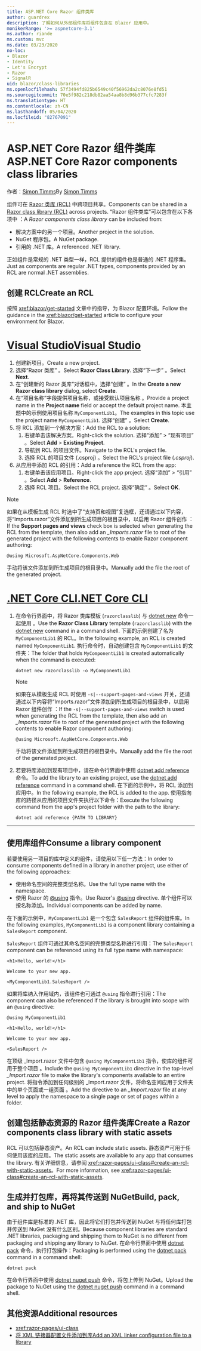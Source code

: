 ```yaml
---
title: ASP.NET Core Razor 组件类库
author: guardrex
description: 了解如何从外部组件库将组件包含在 Blazor 应用中。
monikerRange: '>= aspnetcore-3.1'
ms.author: riande
ms.custom: mvc
ms.date: 03/23/2020
no-loc:
- Blazor
- Identity
- Let's Encrypt
- Razor
- SignalR
uid: blazor/class-libraries
ms.openlocfilehash: 57f3494fd825b6549c40f56962da2c8076e8fd51
ms.sourcegitcommit: 70e5f982c218db82aa54aa8b8d96b377cfc7283f
ms.translationtype: HT
ms.contentlocale: zh-CN
ms.lasthandoff: 05/04/2020
ms.locfileid: "82767091"
---
```

# <a name="aspnet-core-razor-components-class-libraries"></a><span data-ttu-id="ef848-103">ASP.NET Core Razor 组件类库</span><span class="sxs-lookup"><span data-stu-id="ef848-103">ASP.NET Core Razor components class libraries</span></span>

<span data-ttu-id="ef848-104">作者：[Simon Timms](https://github.com/stimms)</span><span class="sxs-lookup"><span data-stu-id="ef848-104">By [Simon Timms](https://github.com/stimms)</span></span>

<span data-ttu-id="ef848-105">组件可在 [Razor 类库 (RCL)](xref:razor-pages/ui-class) 中跨项目共享。</span><span class="sxs-lookup"><span data-stu-id="ef848-105">Components can be shared in a [Razor class library (RCL)](xref:razor-pages/ui-class) across projects.</span></span> <span data-ttu-id="ef848-106">“Razor 组件类库”可以包含在以下各项中  ：</span><span class="sxs-lookup"><span data-stu-id="ef848-106">A *Razor components class library* can be included from:</span></span>

* <span data-ttu-id="ef848-107">解决方案中的另一个项目。</span><span class="sxs-lookup"><span data-stu-id="ef848-107">Another project in the solution.</span></span>
* <span data-ttu-id="ef848-108">NuGet 程序包。</span><span class="sxs-lookup"><span data-stu-id="ef848-108">A NuGet package.</span></span>
* <span data-ttu-id="ef848-109">引用的 .NET 库。</span><span class="sxs-lookup"><span data-stu-id="ef848-109">A referenced .NET library.</span></span>

<span data-ttu-id="ef848-110">正如组件是常规的 .NET 类型一样，RCL 提供的组件也是普通的 .NET 程序集。</span><span class="sxs-lookup"><span data-stu-id="ef848-110">Just as components are regular .NET types, components provided by an RCL are normal .NET assemblies.</span></span>

## <a name="create-an-rcl"></a><span data-ttu-id="ef848-111">创建 RCL</span><span class="sxs-lookup"><span data-stu-id="ef848-111">Create an RCL</span></span>

<span data-ttu-id="ef848-112">按照 <xref:blazor/get-started> 文章中的指导，为 Blazor 配置环境。</span><span class="sxs-lookup"><span data-stu-id="ef848-112">Follow the guidance in the <xref:blazor/get-started> article to configure your environment for Blazor.</span></span>

# <a name="visual-studio"></a>[<span data-ttu-id="ef848-113">Visual Studio</span><span class="sxs-lookup"><span data-stu-id="ef848-113">Visual Studio</span></span>](#tab/visual-studio)

1. <span data-ttu-id="ef848-114">创建新项目。</span><span class="sxs-lookup"><span data-stu-id="ef848-114">Create a new project.</span></span>
1. <span data-ttu-id="ef848-115">选择“Razor 类库”  。</span><span class="sxs-lookup"><span data-stu-id="ef848-115">Select **Razor Class Library**.</span></span> <span data-ttu-id="ef848-116">选择“下一步”  。</span><span class="sxs-lookup"><span data-stu-id="ef848-116">Select **Next**.</span></span>
1. <span data-ttu-id="ef848-117">在“创建新的 Razor 类库”对话框中，选择“创建”   。</span><span class="sxs-lookup"><span data-stu-id="ef848-117">In the **Create a new Razor class library** dialog, select **Create**.</span></span>
1. <span data-ttu-id="ef848-118">在“项目名称”字段提供项目名称，或接受默认项目名称  。</span><span class="sxs-lookup"><span data-stu-id="ef848-118">Provide a project name in the **Project name** field or accept the default project name.</span></span> <span data-ttu-id="ef848-119">本主题中的示例使用项目名称 `MyComponentLib1`。</span><span class="sxs-lookup"><span data-stu-id="ef848-119">The examples in this topic use the project name `MyComponentLib1`.</span></span> <span data-ttu-id="ef848-120">选择“创建”  。</span><span class="sxs-lookup"><span data-stu-id="ef848-120">Select **Create**.</span></span>
1. <span data-ttu-id="ef848-121">将 RCL 添加到一个解决方案：</span><span class="sxs-lookup"><span data-stu-id="ef848-121">Add the RCL to a solution:</span></span>
   1. <span data-ttu-id="ef848-122">右键单击该解决方案。</span><span class="sxs-lookup"><span data-stu-id="ef848-122">Right-click the solution.</span></span> <span data-ttu-id="ef848-123">选择“添加” > “现有项目”   。</span><span class="sxs-lookup"><span data-stu-id="ef848-123">Select **Add** > **Existing Project**.</span></span>
   1. <span data-ttu-id="ef848-124">导航到 RCL 的项目文件。</span><span class="sxs-lookup"><span data-stu-id="ef848-124">Navigate to the RCL's project file.</span></span>
   1. <span data-ttu-id="ef848-125">选择 RCL 的项目文件 (.csproj)  。</span><span class="sxs-lookup"><span data-stu-id="ef848-125">Select the RCL's project file (*.csproj*).</span></span>
1. <span data-ttu-id="ef848-126">从应用中添加 RCL 的引用：</span><span class="sxs-lookup"><span data-stu-id="ef848-126">Add a reference the RCL from the app:</span></span>
   1. <span data-ttu-id="ef848-127">右键单击该应用项目。</span><span class="sxs-lookup"><span data-stu-id="ef848-127">Right-click the app project.</span></span> <span data-ttu-id="ef848-128">选择“添加” > “引用”   。</span><span class="sxs-lookup"><span data-stu-id="ef848-128">Select **Add** > **Reference**.</span></span>
   1. <span data-ttu-id="ef848-129">选择 RCL 项目。</span><span class="sxs-lookup"><span data-stu-id="ef848-129">Select the RCL project.</span></span> <span data-ttu-id="ef848-130">选择“确定”  。</span><span class="sxs-lookup"><span data-stu-id="ef848-130">Select **OK**.</span></span>

> [!NOTE]
> <span data-ttu-id="ef848-131">如果在从模板生成 RCL 时选中了“支持页和视图”复选框，还请通过以下内容，将“Imports.razor”文件添加到所生成项目的根目录中，以启用 Razor 组件创作   ：</span><span class="sxs-lookup"><span data-stu-id="ef848-131">If the **Support pages and views** check box is selected when generating the RCL from the template, then also add an *_Imports.razor* file to root of the generated project with the following contents to enable Razor component authoring:</span></span>
>
> ```razor
> @using Microsoft.AspNetCore.Components.Web
> ```
>
> <span data-ttu-id="ef848-132">手动将该文件添加到所生成项目的根目录中。</span><span class="sxs-lookup"><span data-stu-id="ef848-132">Manually add the file the root of the generated project.</span></span>

# <a name="net-core-cli"></a>[<span data-ttu-id="ef848-133">.NET Core CLI</span><span class="sxs-lookup"><span data-stu-id="ef848-133">.NET Core CLI</span></span>](#tab/netcore-cli)

1. <span data-ttu-id="ef848-134">在命令行界面中，将 Razor 类库模板 (`razorclasslib`) 与 [dotnet new](/dotnet/core/tools/dotnet-new) 命令一起使用  。</span><span class="sxs-lookup"><span data-stu-id="ef848-134">Use the **Razor Class Library** template (`razorclasslib`) with the [dotnet new](/dotnet/core/tools/dotnet-new) command in a command shell.</span></span> <span data-ttu-id="ef848-135">下面的示例创建了名为 `MyComponentLib1` 的 RCL。</span><span class="sxs-lookup"><span data-stu-id="ef848-135">In the following example, an RCL is created named `MyComponentLib1`.</span></span> <span data-ttu-id="ef848-136">执行命令时，自动创建包含 `MyComponentLib1` 的文件夹：</span><span class="sxs-lookup"><span data-stu-id="ef848-136">The folder that holds `MyComponentLib1` is created automatically when the command is executed:</span></span>

   ```dotnetcli
   dotnet new razorclasslib -o MyComponentLib1
   ```

   > [!NOTE]
   > <span data-ttu-id="ef848-137">如果在从模板生成 RCL 时使用 `-s|--support-pages-and-views` 开关，还请通过以下内容将“Imports.razor”文件添加到所生成项目的根目录中，以启用 Razor 组件创作  ：</span><span class="sxs-lookup"><span data-stu-id="ef848-137">If the `-s|--support-pages-and-views` switch is used when generating the RCL from the template, then also add an *_Imports.razor* file to root of the generated project with the following contents to enable Razor component authoring:</span></span>
   >
   > ```razor
   > @using Microsoft.AspNetCore.Components.Web
   > ```
   >
   > <span data-ttu-id="ef848-138">手动将该文件添加到所生成项目的根目录中。</span><span class="sxs-lookup"><span data-stu-id="ef848-138">Manually add the file the root of the generated project.</span></span>

1. <span data-ttu-id="ef848-139">若要将库添加到现有项目中，请在命令行界面中使用 [dotnet add reference](/dotnet/core/tools/dotnet-add-reference) 命令。</span><span class="sxs-lookup"><span data-stu-id="ef848-139">To add the library to an existing project, use the [dotnet add reference](/dotnet/core/tools/dotnet-add-reference) command in a command shell.</span></span> <span data-ttu-id="ef848-140">在下面的示例中，将 RCL 添加到应用中。</span><span class="sxs-lookup"><span data-stu-id="ef848-140">In the following example, the RCL is added to the app.</span></span> <span data-ttu-id="ef848-141">使用指向库的路径从应用的项目文件夹执行以下命令：</span><span class="sxs-lookup"><span data-stu-id="ef848-141">Execute the following command from the app's project folder with the path to the library:</span></span>

   ```dotnetcli
   dotnet add reference {PATH TO LIBRARY}
   ```

---

## <a name="consume-a-library-component"></a><span data-ttu-id="ef848-142">使用库组件</span><span class="sxs-lookup"><span data-stu-id="ef848-142">Consume a library component</span></span>

<span data-ttu-id="ef848-143">若要使用另一项目的库中定义的组件，请使用以下任一方法：</span><span class="sxs-lookup"><span data-stu-id="ef848-143">In order to consume components defined in a library in another project, use either of the following approaches:</span></span>

* <span data-ttu-id="ef848-144">使用命名空间的完整类型名称。</span><span class="sxs-lookup"><span data-stu-id="ef848-144">Use the full type name with the namespace.</span></span>
* <span data-ttu-id="ef848-145">使用 Razor 的 [\@using](xref:mvc/views/razor#using) 指令。</span><span class="sxs-lookup"><span data-stu-id="ef848-145">Use Razor's [\@using](xref:mvc/views/razor#using) directive.</span></span> <span data-ttu-id="ef848-146">单个组件可以按名称添加。</span><span class="sxs-lookup"><span data-stu-id="ef848-146">Individual components can be added by name.</span></span>

<span data-ttu-id="ef848-147">在下面的示例中，`MyComponentLib1` 是一个包含 `SalesReport` 组件的组件库。</span><span class="sxs-lookup"><span data-stu-id="ef848-147">In the following examples, `MyComponentLib1` is a component library containing a `SalesReport` component.</span></span>

<span data-ttu-id="ef848-148">`SalesReport` 组件可通过其命名空间的完整类型名称进行引用：</span><span class="sxs-lookup"><span data-stu-id="ef848-148">The `SalesReport` component can be referenced using its full type name with namespace:</span></span>

```razor
<h1>Hello, world!</h1>

Welcome to your new app.

<MyComponentLib1.SalesReport />
```

<span data-ttu-id="ef848-149">如果将库纳入作用域内，该组件也可通过 `@using` 指令进行引用：</span><span class="sxs-lookup"><span data-stu-id="ef848-149">The component can also be referenced if the library is brought into scope with an `@using` directive:</span></span>

```razor
@using MyComponentLib1

<h1>Hello, world!</h1>

Welcome to your new app.

<SalesReport />
```

<span data-ttu-id="ef848-150">在顶级 _Import.razor 文件中包含 `@using MyComponentLib1` 指令，使库的组件可用于整个项目  。</span><span class="sxs-lookup"><span data-stu-id="ef848-150">Include the `@using MyComponentLib1` directive in the top-level *_Import.razor* file to make the library's components available to an entire project.</span></span> <span data-ttu-id="ef848-151">将指令添加到任何级别的 _Import.razor 文件，将命名空间应用于文件夹中的单个页面或一组页面  。</span><span class="sxs-lookup"><span data-stu-id="ef848-151">Add the directive to an *_Import.razor* file at any level to apply the namespace to a single page or set of pages within a folder.</span></span>

## <a name="create-a-razor-components-class-library-with-static-assets"></a><span data-ttu-id="ef848-152">创建包括静态资源的 Razor 组件类库</span><span class="sxs-lookup"><span data-stu-id="ef848-152">Create a Razor components class library with static assets</span></span>

<span data-ttu-id="ef848-153">RCL 可以包括静态资产。</span><span class="sxs-lookup"><span data-stu-id="ef848-153">An RCL can include static assets.</span></span> <span data-ttu-id="ef848-154">静态资产可用于任何使用该库的应用。</span><span class="sxs-lookup"><span data-stu-id="ef848-154">The static assets are available to any app that consumes the library.</span></span> <span data-ttu-id="ef848-155">有关详细信息，请参阅 <xref:razor-pages/ui-class#create-an-rcl-with-static-assets>。</span><span class="sxs-lookup"><span data-stu-id="ef848-155">For more information, see <xref:razor-pages/ui-class#create-an-rcl-with-static-assets>.</span></span>

## <a name="build-pack-and-ship-to-nuget"></a><span data-ttu-id="ef848-156">生成并打包库，再将其传送到 NuGet</span><span class="sxs-lookup"><span data-stu-id="ef848-156">Build, pack, and ship to NuGet</span></span>

<span data-ttu-id="ef848-157">由于组件库是标准的 .NET 库，因此将它们打包并传送到 NuGet 与将任何库打包并传送到 NuGet 没有什么区别。</span><span class="sxs-lookup"><span data-stu-id="ef848-157">Because component libraries are standard .NET libraries, packaging and shipping them to NuGet is no different from packaging and shipping any library to NuGet.</span></span> <span data-ttu-id="ef848-158">在命令行界面中使用 [dotnet pack](/dotnet/core/tools/dotnet-pack) 命令，执行打包操作：</span><span class="sxs-lookup"><span data-stu-id="ef848-158">Packaging is performed using the [dotnet pack](/dotnet/core/tools/dotnet-pack) command in a command shell:</span></span>

```dotnetcli
dotnet pack
```

<span data-ttu-id="ef848-159">在命令行界面中使用 [dotnet nuget push](/dotnet/core/tools/dotnet-nuget-push) 命令，将包上传到 NuGet。</span><span class="sxs-lookup"><span data-stu-id="ef848-159">Upload the package to NuGet using the [dotnet nuget push](/dotnet/core/tools/dotnet-nuget-push) command in a command shell.</span></span>

## <a name="additional-resources"></a><span data-ttu-id="ef848-160">其他资源</span><span class="sxs-lookup"><span data-stu-id="ef848-160">Additional resources</span></span>

* <xref:razor-pages/ui-class>
* [<span data-ttu-id="ef848-161">将 XML 链接器配置文件添加到库</span><span class="sxs-lookup"><span data-stu-id="ef848-161">Add an XML linker configuration file to a library</span></span>](xref:host-and-deploy/blazor/configure-linker#add-an-xml-linker-configuration-file-to-a-library)
